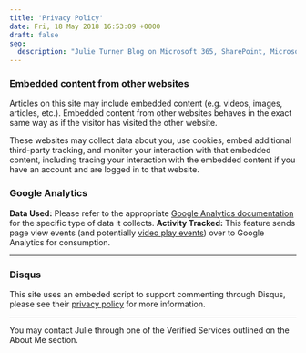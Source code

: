 ```yaml
---
title: 'Privacy Policy'
date: Fri, 18 May 2018 16:53:09 +0000
draft: false
seo:
  description: "Julie Turner Blog on Microsoft 365, SharePoint, Microsoft Teams, development and extensibility - privacy policy."
---
```


### Embedded content from other websites

Articles on this site may include embedded content (e.g. videos, images, articles, etc.). Embedded content from other websites behaves in the exact same way as if the visitor has visited the other website.

These websites may collect data about you, use cookies, embed additional third-party tracking, and monitor your interaction with that embedded content, including tracing your interaction with the embedded content if you have an account and are logged in to that website.

### Google Analytics

**Data Used:** Please refer to the appropriate [Google Analytics documentation](https://developers.google.com/analytics/resources/concepts/gaConceptsTrackingOverview#howAnalyticsGetsData) for the specific type of data it collects. **Activity Tracked:** This feature sends page view events (and potentially [video play events](https://jetpackme.wordpress.com/support/for-your-privacy-policy/#video-hosting)) over to Google Analytics for consumption.

* * *

### Disqus

This site uses an embeded script to support commenting through Disqus, please see their [privacy policy](https://help.disqus.com/en/articles/1717103-disqus-privacy-policy) for more information.

* * *

You may contact Julie through one of the Verified Services outlined on the About Me section.
